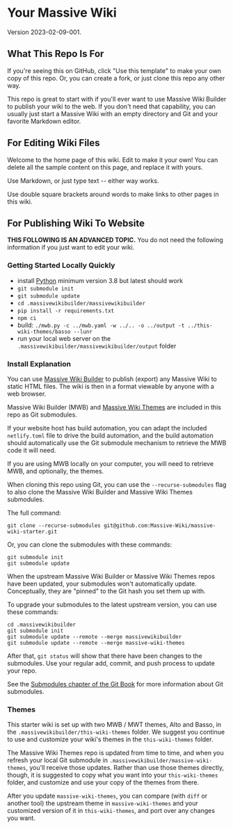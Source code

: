 # Your Massive Wiki

Version 2023-02-09-001.

## What This Repo Is For

If you're seeing this on GitHub, click "Use this template" to make your own copy of this repo. Or, you can create a fork, or just clone this repo any other way.

This repo is great to start with if you'll ever want to use Massive Wiki Builder to publish your wiki to the web. If you don't need that capability, you can usually just start a Massive Wiki with an empty directory and Git and your favorite Markdown editor.

## For Editing Wiki Files

Welcome to the home page of this wiki. Edit to make it your own! You can delete all the sample content on this page, and replace it with yours.

Use Markdown, or just type text -- either way works.

Use double square brackets around words to make links to other pages in this wiki.

## For Publishing Wiki To Website

**THIS FOLLOWING IS AN ADVANCED TOPIC.** You do not need the following information if you just want to edit your wiki.

### Getting Started Locally Quickly

- install [Python](https://www.python.org/downloads/) minimum version 3.8 but latest should work
- `git submodule init`
- `git submodule update`
- `cd .massivewikibuilder/massivewikibuilder`
- `pip install -r requirements.txt`
- `npm ci`
- build: `./mwb.py -c ../mwb.yaml -w ../.. -o ../output -t ../this-wiki-themes/basso --lunr`
- run your local web server on the `.massivewikibuilder/massivewikibuilder/output` folder

### Install Explanation

You can use [Massive Wiki Builder](https://github.com/peterkaminski/massivewikibuilder) to publish (export) any Massive Wiki to static HTML files. The wiki is then in a format viewable by anyone with a web browser.

Massive Wiki Builder (MWB) and [Massive Wiki Themes](https://github.com/peterkaminski/massive-wiki-themes) are included in this repo as Git submodules.

If your website host has build automation, you can adapt the included `netlify.toml` file to drive the build automation, and the build automation should automatically use the Git submodule mechanism to retrieve the MWB code it will need.

If you are using MWB locally on your computer, you will need to retrieve MWB, and optionally, the themes.

When cloning this repo using Git, you can use the `--recurse-submodules` flag to also clone the Massive Wiki Builder and Massive Wiki Themes submodules.

The full command:

```shell
git clone --recurse-submodules git@github.com:Massive-Wiki/massive-wiki-starter.git
```

Or, you can clone the submodules with these commands:

```shell
git submodule init
git submodule update
```

When the upstream Massive Wiki Builder or Massive Wiki Themes repos have been updated, your submodules won't automatically update. Conceptually, they are "pinned" to the Git hash you set them up with.

To upgrade your submodules to the latest upstream version, you can use these commands:

```shell
cd .massivewikibuilder
git submodule init
git submodule update --remote --merge massivewikibuilder
git submodule update --remote --merge massive-wiki-themes
```

After that, `git status` will show that there have been changes to the submodules. Use your regular add, commit, and push process to update your repo.

See the [Submodules chapter of the Git Book](https://git-scm.com/book/en/v2/Git-Tools-Submodules) for more information about Git submodules.

### Themes

This starter wiki is set up with two MWB / MWT themes, Alto and Basso, in the `.massivewikibuilder/this-wiki-themes` folder. We suggest you continue to use and customize your wiki's themes in the `this-wiki-themes` folder.

The Massive Wiki Themes repo is updated from time to time, and when you refresh your local Git submodule in `.massivewikibuilder/massive-wiki-themes`, you'll receive those updates. Rather than use those themes directly, though, it is suggested to copy what you want into your `this-wiki-themes` folder, and customize and use your copy of the themes from there.

After you update `massive-wiki-themes`, you can compare (with `diff` or another tool) the upstream theme in `massive-wiki-themes` and your customized version of it in `this-wiki-themes`, and port over any changes you want.
